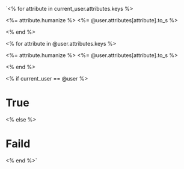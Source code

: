 `<% for attribute in current_user.attributes.keys %>
  <p><%= attribute.humanize %> <%= @user.attributes[attribute].to_s %></p>
<% end %>


<% for attribute in @user.attributes.keys %>
  <p><%= attribute.humanize %> <%= @user.attributes[attribute].to_s %></p>
<% end %>

<% if current_user == @user %>
  <h1>True</h1>
<% else %>
  <h1>Faild</h1>
<% end %>`
